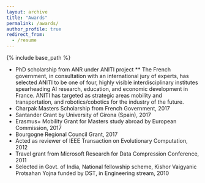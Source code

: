 ```yaml
---
layout: archive
title: "Awards"
permalink: /awards/
author_profile: true
redirect_from:
  - /resume
---
```


{% include base_path %}

* PhD scholarship from ANR under ANITI project
** The French government, in consultation with an international jury of experts, has selected ANITI to be one of four, highly visible interdisciplinary institutes spearheading AI research, education, and economic development in France. ANITI has targeted as strategic areas mobility and transportation, and robotics/cobotics for the industry of the future.
* Charpak Masters Scholarship from French Government, 2017
* Santander Grant by University of Girona (Spain), 2017
* Erasmus+ Mobility Grant for Masters study abroad by European Commission, 2017
* Bourgogne Regional Council Grant, 2017
* Acted as reviewer of IEEE Transaction on Evolutionary Computation, 2012
* Travel grant from Microsoft Research for Data Compression Conference, 2011
* Selected in Govt. of India, National fellowship scheme, Kishor Vaigyanic Protsahan Yojna funded by DST, in Engineering stream, 2010
